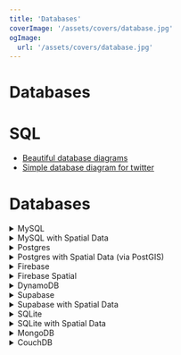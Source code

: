 ```yaml
---
title: 'Databases'
coverImage: '/assets/covers/database.jpg'
ogImage:
  url: '/assets/covers/database.jpg'
---
```



# Databases 

# SQL

- [Beautiful database diagrams](https://drawsql.app/)
- [Simple database diagram for twitter](https://drawsql.app/templates/twitter)


# Databases
<details>
<summary>MySQL</summary>

# Basic Docker stuff
  ```shell
  # show all running containers
  $ docker ps

  # Show all stoped containers
  $ docker ps -a

  # Pull the latest image
  $ docker pull mysql/mysql-server:latest

  # Create & run a container
  $ docker run --name some-mysql -p 3306:3306  -e MYSQL_ROOT_PASSWORD=123456789 -d mysql

  # stop/start
  $ docker stop some-mysql
  $ docker start some-mysql


  # Docker cleanups
  $ docker system prune
  $ docker image prune

  # Create a database dump
  $ docker exec some-mysql sh -c 'exec mysqldump --all-databases -uroot -p"$MYSQL_ROOT_PASSWORD"' > /some/path/on/your/host/all-databases.sql

  # Restoring data from a dump file
  $ docker exec -i some-mysql sh -c 'exec mysql -uroot -p"$MYSQL_ROOT_PASSWORD"' < /some/path/on/your/host/all-databases.sql
  ```

## Connecting to your Database (MySQL v8)
- First spin up a docker container
  ```shell
  # Pull the latest image
  $ docker pull mysql/mysql-server:latest

  # Create & run a container
  $ docker run --name some-mysql -p 3306:3306 -p 33060:33060  -e MYSQL_ROOT_PASSWORD=123456789 -d mysql
  $ docker exec -it some-mysql mysql -uroot -p
  mysql> CREATE DATABASE letsgetspatial;
  ```

- Connecting to the `MySQL v8` Database with [`SQLTools` extension](https://marketplace.visualstudio.com/items?itemName=mtxr.sqltools). You will also have to download the Extensions drivers: MySQL
  - *NOTE* we had to make a database `letsgetspatial` manually above
  - Add the connection config to your `./.vscode/settings.json` file
    ```json
    {
      "sqltools.connections": [
        {
          "mysqlOptions": {
            "authProtocol": "xprotocol"
          },
          "previewLimit": 50,
          "server": "localhost",
          "port": 33060,
          "driver": "MySQL",
          "name": "MySQL_v8",
          "database": "letsgetspatial",
          "username": "root",
          "password": "123456789",
          "connectionTimeout": 15
        }
      ],
    }
    ```
    - ![vscode-sqltools](/assets/blog/database/vscode-sqltools.jpg)
  - Click the `Test Connection` (it kinda appears like a white rectanglar button)
  - Under the `Connection` section in the side panel click this `some-mysql` connection and it will open up a sql window where you can write queries
  - Use `--` to write comments & `-- @block` to write blocks that you can execute only the block
- Backing up data
  ```shell
  # Create a database dump
  $ docker exec some-mysql sh -c 'exec mysqldump --all-databases -uroot -p"$MYSQL_ROOT_PASSWORD"' > /some/path/on/your/host/all-databases.sql

  # Restoring data from a dump file
  $ docker exec -i some-mysql sh -c 'exec mysql -uroot -p"$MYSQL_ROOT_PASSWORD"' < /some/path/on/your/host/all-databases.sql
  ```


## Docker Compose way
- Where gonna use `docker-compose` to make our lives easier
  - Create a `docker-compose.yml` files with:
    ```yml
    version: '3.3'
    services:
      db:
        image: mysql:latest
        restart: always
        environment:
          MYSQL_DATABASE: 'letsgetspatial'
          # So you don't have to use root, but you can if you like
          MYSQL_USER: 'user'
          # You can use whatever password you like
          MYSQL_PASSWORD: 'password'
          # Password for root access
          MYSQL_ROOT_PASSWORD: 'password'
        ports:
          # <Port exposed> : < MySQL Port running inside container>
          - '3306:3306'
          - '33060:33060'
        expose:
          # Opens port 3306 on the container
          - '3306'
          - '33060'
          # Where our data will be persisted
        volumes:
          - my-db:/var/lib/mysql
          
      # http://localhost:8080/ to log into your DB
      adminer:
        image: adminer
        restart: always
        ports:
          - 8080:8080
          
    # Names our volume
    volumes:
      my-db:
    ```
  
  - Now we can run one command to get it all running:
    ```shell
    # build/run contains
    $ docker-compose up
    
    # stop all containers (for ctl+c twice)
    $ docker-compose down

    # Clean up everything
    $ docker-compose down -v --rmi all --remove-orphans
    ```
  - You can connect to the container directly or connect with the mysql client or use the http://localhost:8080 to get a GUI for full access

  - ![mysql-gui](/assets/blog/database/mysql-gui.jpg)



## MySQL SQL Statements
```sql
CREATE TABLE Users(
  id INT PRIMARY KEY AUTO_INCREMENT,
  email  VARCHAR(255) NOT NULL UNIQUE,
  bio TEXT,
  country VARCHAR(2)
);

INSERT INTO Users(
  email,
  bio,
  country
) 
VALUES (
  'hello@world.com',
  'I love strangers',
  'US'
);

SELECT * FROM Users;

CREATE TABLE Bookings(
  id INT PRIMARY KEY AUTO_INCREMENT,
  guest_id INT,
  room_id INT,
  start_date datetime,
  end_date datetime,
  price int,
  total int,
  created_at datetime
);

CREATE TABLE Rooms(
  owner_id INT,
  price INT,
  hot_tub boolean,
  home_type VARCHAR(255) ,
  room_type VARCHAR(255) ,
  total_occupancy INT,
  total_bedrooms INT,
  total_bathrooms INT,
  summary VARCHAR(255),
  created_at datetime,
  updated_at datetime,
  latitude FLOAT,
  longitude FLOAT
);
```
</details>























<details>
<summary>MySQL with Spatial Data</summary>

## MySQL with Spatial Data
- **MySQL `POINT(lng,lat)`, just like PostGIS maintains (lng,lat), however... the `ST_GeomFromText` like `ST_GeomFromText('POINT(45.5051 -122.6750)', 4326)` DOES `LAT/LNG`??**
- There is HUGE difference from MySQL v5.7 to v8.0
- Prior to v8 spatial data there wasn't multiple spatial reference systems and geographic computations all computations were Catesian
- So what is the least you need to know about??
  - GIS libraries use [EPSG](https://epsg.io/) (EPSG actually stands for `European Petroleum Survey Group`) codes as Spatial Reference System Identifiers (SRIDs) 
  - All you need to know when working with spatial data on the web is most maps use the Spatial Reference System of `4326` which is `WGS 84 (Google Earth is in a Geographic coordinate system)`
  - Geospatial data is should be stored in internal geometry format either `Well-Known Text (WKT)` or `Well-Known Binary (WKB)` format. 
- `Point(X,Y)` is a constructor for numbers with precision and does not require converting first to text making it faster.
  ```sql
  -- Slower
  INSERT INTO SOME_DB (name, coordinates) VALUES ("Portland", ST_GeomFromText('POINT(45.5051 -122.6750)', 4326));
  -- Faster
  INSERT INTO SOME_DB (name, coordinates) VALUES ("Portland", ST_SRID(POINT(-122.6750, 45.5051),4326));
  ```

- Let's define some points instead of 2 columns lat/long
  ```sql
  CREATE TABLE `places` (
    `id` int(11) unsigned NOT NULL AUTO_INCREMENT,
    `name` varchar(256) DEFAULT NULL,
    `coordinates` POINT SRID 4326 NOT NULL,
    PRIMARY KEY (`id`)
  );
  ```

- Let's create an idex
  ```sql
  CREATE INDEX pt_idx ON places(coordinates);
  ```

- Now let's add some points
  - **NOTE** the `POINT(LNG, LAT)` format
  ```sql
  INSERT INTO `places` ( `name`, `coordinates`)
  VALUES ("Portland", ST_SRID(POINT(-122.6795, 45.52054),4326));

  INSERT INTO `places` ( `name`, `coordinates`)
  VALUES ("Vancouver", ST_SRID(POINT(-123.1207, 49.2827),4326));

  INSERT INTO `places` ( `name`, `coordinates`)
  VALUES ("Seattle", ST_SRID(POINT(-122.33551, 47.604311),4326));

  INSERT INTO `places` ( `name`, `coordinates`)
  VALUES ("San Francisco", ST_SRID(POINT(-122.416534, 37.771800273),4326));

  INSERT INTO `places` ( `name`, `coordinates`)
  VALUES ("Ottawa", ST_SRID(POINT(-75.697174, 45.42062),4326));
  ```

- Select Data
  ```sql  
  SELECT  id, name, ST_AsText(coordinates) FROM places;
  SELECT  id, name, ST_AsGeoJSON(coordinates) FROM places;
  ``` 

- Calculate distances
  ```sql
  -- Distance from the montreal
  SELECT name,
  ST_Distance_Sphere(coordinates, ST_SRID(POINT(-73.6049652, 45.503459),4326))
  FROM places;

  -- Distance less that 500Km (500000m) from the montreal 
  SELECT name FROM places
  WHERE ST_Distance_Sphere(coordinates, ST_SRID(POINT(-73.6049652, 45.503459),4326)) < 500000;
  ```

- Selects all points in a polygon
- If you look closer, you’ll notice that the last point is the same as the first one and we have 5 points. This is because we need to “close” the polygon.
  ```sql
  SET @polygon = ST_SRID(
    ST_GeomFromText('POLYGON(( -125.903320 44.668, -119.22 44.668, -119.22 50.2612, -125.903320 50.2612, -125.903320 44.668))'),
    4326
  );
  SELECT  *, ST_AsText(coordinates)  FROM places WHERE ST_CONTAINS(@polygon, coordinates);
  ```

- Get the result as GeoJson
  ```sql
  SET @polygon = ST_SRID(
    ST_GeomFromText('POLYGON(( 
      -129.24316 43.16512263,
      -116.455078125 43.16512263,
      -116.455078125 52.24125614,
      -129.24316 52.24125614,
      -129.24316 43.165
    ))'),
    4326
  );
  SELECT json_merge(
    json_object( "type", "FeatureCollection"),
    json_object( "features", 
      json_arrayagg(
        json_merge(
          json_object( "type", "Feature"),
          json_object( "properties",  
            json_merge(
              json_object('id', id),
              json_object('name', name)
            )
          ),
          json_object('geometry', ST_AsGeoJSON(coordinates))
        )
      ) 
    )
  )
  FROM places WHERE ST_CONTAINS(@polygon, coordinates);
  ```
</details>


































<details>
<summary>Postgres</summary>

## Docker stuff
- Create a `docker-compose.yml` file
  ```yml
  version: "3.4"
  services:
    pgAdmin:
      restart: always
      image: dpage/pgadmin4
      ports:
        - "8000:80"
      environment:
        PGADMIN_DEFAULT_EMAIL: 1234@admin.com
        PGADMIN_DEFAULT_PASSWORD: 1234
      volumes:
        - pgadmin:/var/lib/pgadmin
    postgis:
      restart: always
      image: postgis/postgis
      container_name: "postgis_container"
      ports:
        - "5432:5432"
      environment:
        POSTGRES_USER: me
        POSTGRES_PASSWORD: 1234
        POSTGRES_DB: letsgetspatial
      volumes:
        - pgvol:/var/lib/postgresql/data
  volumes:
    pgvol:
    pgadmin: 
  ```
- `docker-compose` commands:
  ```shell
  # Stop these services
  $ docker-compose stop

  # Start these services
  $ docker-compose start

  # Delete these services
  $ docker-compose down

  # Delete all docker volumes
  $ docker volume prune
  ```

## There are 2 ways to connect to the postgresdatabase server
1. PSQL
  - The above `docker-compose` command spins up a container that has postgres/postgis/psql installed in the container
    ```shell
    # Connect into the container
    $ docker exec -it postgis_container bash

    # Connect into postgres inside your container
    $ psql -d letsgetspatial -U me
    ```
2. PG Admin4
  - The `docker-compose` command also spins up a container for `pgadmin4`
  - To go to `pgadmin4` go to `http://localhost:8000/`
  - User name that has been defined in the `docker-compose` is: `1234@admin.com`, and the password is `1234`
  - Here you want to `Add new server` Take the below JSON data to fill in the GUI
    ```json
    {
      generalTab:{
        "name": "letsgetspatial-server"
      },
      connectionTab:{
        "host": "postgis",
        "port": "5432",
        "user": "me",
        "password": "1234",
        "maintenaceDatabase": "letsgetspatial",
      }
    }
    ```
  - You talbles will live in `letsgetspatial-server` > `Databases` > `letsgetspatial` > `Schemas` > `public` > `Tables`

## Postgres commands
```shell
# List databases
postgres=\#  \l

# Use or switch Databases
postgres=\# \c sales

# List tables
postgres=\# \dt
```

</details>







<details>
<summary>Postgres with Spatial Data (via PostGIS)</summary>

# Postgres & PostGIS
- The `postgis/postgis` image will have the following extensions installed:
  - postgis
  - postgis_topology
  - fuzzystrmatch
  - postgis_tiger_geocoder

## Postgres/PostGIS Spatial Table

```sql
CREATE EXTENSION postgis;
SELECT PostGIS_version();

-- Create a table then add the spatial column
CREATE TABLE places (
  id int GENERATED BY DEFAULT AS IDENTITY PRIMARY KEY,
  name text NOT NULL
);
SELECT AddGeometryColumn('places','geom','4326','POINT',2);

-- Add a spatial index (to drop the index ...`DROP INDEX places_geom_idx;`)
CREATE INDEX places_geom_idx ON places USING GIST (geom);


-- Insert some data
INSERT INTO places(name, geom)
VALUES('Portland',  ST_GeomFromText('POINT(-122.6795 45.52054)', 4326) );

INSERT INTO places(name, geom)
VALUES('Vancouver', ST_SetSRID(ST_MakePoint(-123.1207, 49.2827), 4326) );

INSERT INTO places(name, geom)
VALUES ('Seattle', ST_SetSRID(ST_MakePoint(-122.33551, 47.604311),4326));

INSERT INTO places(name, geom)
VALUES ('San Francisco', ST_SetSRID(ST_MakePoint(-122.416534, 37.771800273),4326));

INSERT INTO places(name, geom)
VALUES ('Ottawa', ST_SetSRID(ST_MakePoint(-75.697174, 45.42062),4326));


-- Get data 
SELECT  id, name, ST_AsText(geom) FROM places;
SELECT  id, name, ST_AsGeoJSON(geom) FROM places;


-- Distances
SELECT name,
ST_DistanceSpheroid(
  geom, 
  ST_SetSRID(ST_MakePoint(-73.6049652, 45.503459),4326),
  'SPHEROID["WGS84",6378137,298.257223563]'
) FROM places;   

SELECT name FROM places
WHERE ST_DistanceSpheroid(
  geom, 
  ST_SetSRID(ST_MakePoint(-73.6049652, 45.503459),4326), -- montreal
  'SPHEROID["WGS84",6378137,298.257223563]'
) < 500000;   


-- Tansform projections
ST_Transform(ST_GeomFromText('POINT(120.08 30.96)', 4326), 2163 );


-- Points in polygon
SELECT  *, ST_AsText(geom)  FROM places WHERE ST_CONTAINS(
  ST_SetSRID(
    ST_GeomFromText('POLYGON(( -125.903320 44.668, -119.22 44.668, -119.22 50.2612, -125.903320 50.2612, -125.903320 44.668))'),
    4326
  ),
  geom
);
```
</details>























<details>
<summary>Firebase</summary>

# Firebase's Firestore
- Firebase has 2 flavor of NoSQL Database `Realtime Database` & `Firestore Database`
- The `Realtime Database` as the original database before Google aquired Firebase and the `Firestore Database` is if the Realtime database & Google had a baby.
- In most cases it's probably best to user `Firestore`, plus `Firestore` allow geo points
- A great feature of Firebase is that you can use the `Emulator` to test out all the Firebase services locally
- Resources
  - [Firebase Emulator](https://firebase.google.com/docs/emulator-suite)
  - [Add/Get data from a DB](https://firebase.google.com/docs/firestore/query-data/get-data)
  - [Firebase Reference Docs](https://firebase.google.com/docs/reference/js/v8)


- Initialize the Firebase application
  1. Go to the [Firebase Console](https://console.firebase.google.com/) 
    - Create or select a project
    - Go to the `Firestore` tab in the sidebase and click `Create Database`
  2. Initialize your application in your terminal
    ```shell
    # just need to install the `firebase-tools` globally once
    $ npm i -g firebase-tools

    $ firebase init
    # Select firestore & the emulator (you can alway add/remove later)
    # You should have a `firebase.json` & `.firebaserc` file
  ```
  3. Install some stuff
    ```shell
    $ npm init -y
    $ npm i firebase-admin
    $ npm i nodemon -D
    ```
  4. Update your `package.json`
    ```json
    {
      "scripts": {
        "start": "nodemon src",
        "local:firebase": "firebase emulators:start --import=firebase/backup --export-on-exit=firebase/backup"
      }
    }
    ```
- So Firebase uses configs and a `firebase.json` & `.firebaserc` file to connect your code to the project. The `firebase.json` file is absolutly fine to add you your source control because all the controls are done in the `firestore.rules` file
- Example of a `firebase.json`:
  ```json
  {
    "firestore": {
      "rules": "firebase/firestore.rules",
      "indexes": "firebase/firestore.indexes.json"
    },
    "emulators": {
      "auth": {
        "port": 9099
      },
      "firestore": {
        "port": 8088
      },
      "ui": {
        "enabled": true
      }
    }
  }
  ```
- Example of a `.firebaserc`:
  ```json
  {
    "projects": {
      "default": "<YOUR_PROJECT_NAME>"
    }
  }
  ```
- When you use the `firebase emulators:start` when you close the process the data do not persist in order to persist the data you have to tell it to import/export the data add `--import=firebase/backup --export-on-exit=firebase/backup`
- Make sure you have a `firebase/firestore.rules`, these current rules anyone to read/write to the database to don't publish this
  ```html
  rules_version = '2';
  service cloud.firestore {
    match /databases/{database}/documents {
      match /{document=**} {
        allow read, write;
      }
    }
  }
  ```
- Almost time to add data... Go to your Firebase project in the Console and click the gear icon in the navbar, `Project settings` > `Service account` > `Generate new private key` copy this key to your source code **MAKE SURE YOU GITIGNORE THIS FILE**, this file provides admin access to your application

## Admin verses Firestore/app
- If you are using firebase on the client use the `firebase/app` package, if you are using Fiebase on the server where you can control your Firebase credentials use `firebase-admin`
- Exmaple of initializing a Firebase connection on the client:
  ```js
  import firebase from 'firebase/app'
  import 'firebase/firestore'
  import config from '../config'

  // Only initialize the firebase app once
  if (!firebase?.apps.length) firebase.initializeApp(config.firebase)

  const db = firebase.firestore()
  ```
- Exmaple of initializing a Firebase connection on the server:
  ```js
  const admin = require("firebase-admin");

  const serviceAccount = require("./serviceAccountKey.json");

  admin.initializeApp({
    credential: admin.credential.cert(serviceAccount),
  });

  const db = admin.firestore();
  ```

## CRUD the Firestore Database
- [Docs](https://firebase.google.com/docs/firestore/query-data/get-data)
### Add
- When adding a document to a collection you can provide the id or you can let firebase create it for you
- Here's an example of you create the document id:
  ```js
  // Defining the document id explicityly
  const youRef = db.collection("you-define-ids");
  youRef.doc("some-document-id-001").set({ message: "" });
  youRef.doc("some-document-id-002").set({ message: "" });

  // Let firebase define the document id
  const fbRed = db.collection("firebase-define-ids");
  fbRed.add({ capital: true });
  fbRed.add({ capital: false});
  fbRed.add({ capital: true });
  fbRed.add({ capital: false});
  fbRed.add({ capital: false });
  fbRed.add({ capital: false});
  ```

### Read
- Get a specific document base of the document ID
  ```js
  const docRef = db.collection("you-define-ids").doc("some-document-id-001");
  docRef
    .get()
    .then((doc) => {
      doc.exists ? console.log("Document data:", doc.data()) : console.log("No such document!");
    })
    .catch((error) => {
      console.log("Error getting document:", error);
    });
  ```
- Query where a value equals something
  ```js
  db.collection("firebase-define-ids")
    .where("capital", "==", true)
    .get()
    .then((querySnapshot) => {
      querySnapshot.forEach((doc) => {
        // doc.data() is never undefined for query doc snapshots
        console.log(doc.id, " => ", doc.data());
      });
    })
    .catch((error) => console.log("Error getting documents: ", error));
  ``
- Other queries like `orderBy()`, `.orderBy(<key>, "desc")`, `limit()`
- If you want to query all the times a user is tagged you an array value in the document
  ```json
  {
    "users":["user1", "user2"]
  }
  ```
- Query the following users
  ```js
  const usersRef = db.collection("users");
  usersRef.add({ following: ["user1", "user2"] });
  usersRef.add({ following: ["user1"] });
  usersRef.add({ following: ["user1", "user2"] });
  usersRef.add({ following: ["user1"] });
  usersRef.add({ following: [] });
  usersRef.add({ following: ["user3"] });

  usersRef
    .where("following", "array-contains-any", ["user3"])
    .get()
    .then((querySnapshot) => {
      querySnapshot.forEach((doc) => console.log(doc.id, " => ", doc.data()));
    })
    .catch((error) => console.log("Error getting documents: ", error));
  ```
</details>













<details>
<summary>Firebase Spatial</summary>

## Let's make it spatial!
- You can do geospatial stuff with `firestore` because of geohashing
- A geohash is a convenient way of expressing a location (anywhere in the world) using a short alphanumeric string, with greater precision obtained with longer strings.
- A geohash actually identifies a rectangular cell: at each level, each extra character identifies one of 32 sub-cells.
- ![geohash](/assets/blog/geo/geohash.jpg)
- [Read more on geohashes](https://www.movable-type.co.uk/scripts/geohash.html)
- Vancouver, BC has coordinates of 49.2827° N, 123.1207° W and the geohash would be [`c2b2q7dhx`](http://geohash.org/c2b2q7dhx)

### Using `geofirestore`
- [geofirestore docs](https://geofirestore.com/)
- As of 09-2021 `geofirestore` only supports up to `firebase` v8
- When using `geofirestore` all you need to provide in the document is a `coordinates: new firebase.firestore.GeoPoint(<lat>, <lng>)` property. Geofirestore will take this GeoPoint and create a geohash from it
- **NOTE** you can still query your collection with the regular Friebase querys however you now have the option to do some limited spatial queries

- Setup
  ```js
  // Firebase v8
  /*
  import firebase from 'firebase/app';
  import 'firebase/firestore';
  import * as geofirestore from 'geofirestore';
  */

  // *NOTE: Firebase v9 ( Currently geofirebase library only works with the Firebase Compat library. Support for the Firebase Modular library is coming down the road.)
  import firebase from 'firebase/compat/app'
  import 'firebase/compat/firestore'
  import * as geofirestore from 'geofirestore'

  // Initialize the Firebase SDK
  firebase.initializeApp({
    // ...
  });

  // Create a Firestore reference
  const firestore = firebase.firestore();

  // Create a GeoFirestore reference
  const GeoFirestore = geofirestore.initializeApp(firestore);

  // Create a GeoCollection reference
  const geocollection = GeoFirestore.collection('restaurants');
  ```
- Add a point to the collection
  ```js
  // Add a document to the collection containing `coordinates` key
  const uuid = uuidv4();
  geocollection.doc(uuid).set({
    coordinates: new firestore.firestore.GeoPoint(42.3547255, -71.0549425), // YOU NEED THIS LINE
    geojson: {
      type: "Feature",
      geometry: { type: "Point", coordinates: [-71.0549425, 42.3547255] },
      properties: {
        uuid,
        uid: ["user1_000"], // This allows you to filter by multiple users
        name: "Starbucks",
        address: "211 Congress St,Boston, MA 02210",
        rating: 3.5,
        image: "https://s3-media4.fl.yelpcdn.com/bphoto/AVDfFF1OaqiNDqeg-Z2xEQ/o.jpg",
      },
    },
  });
  ```

- Query the collection
  ```js
  async function findNearest(point, radiusInKm, users = [], limit = 100) {
    // Create a GeoQuery based on a location
    const center = new firestore.firestore.GeoPoint(point.lat, point.lng);

    // perform the query
    const query = geocollection
      .near({ center, radius: radiusInKm }) //
      .where("geojson.properties.uid", "array-contains-any", users)
      .limit(limit);
    const value = await query.get();

    // Cleanup the data
    const results = value.docs.map(({ data }) => {
      const { geojson, g } = data();
      return { ...geojson, properties: { ...geojson.properties, geohash: g.geohash } };
    });
    console.log("[length]", results.length);
    return results;
  }

  findNearest({ lat: 42.3461, lng: -71.0974 }, 10, ["user3_000", "user1_000"]);
  ```


- Query nearest & property value

```ts
const geocollection: GeoCollectionReference = geofirestore.collection('Users');
const centerCoords = { lat: 42.3461, lng: -71.0974 }
const geoQuery = geocollection.near({
    center: new firebase.firestore.GeoPoint(centerCoords.lat,centerCoords.lng),
    radius: 10.5
    }).where('type', '==', 'coffee');
```
</details>

























<details>
<summary>DynamoDB</summary>

# DynamoDB
- [DynamoDB API Reference](https://docs.aws.amazon.com/amazondynamodb/latest/APIReference/API_Operations_Amazon_DynamoDB.html)
- [DynamoDB Class list](https://docs.aws.amazon.com/AWSJavaScriptSDK/latest/AWS/DynamoDB.html)
- DynamoDB is a hosted NoSQL database offered by Amazon Web Services (AWS). It offers:
  - Reliable performance even as it scales;
  - Managed experience, so you won't be SSH-ing into servers to upgrade the crypto libraries;
  - Small, simple API allowing for simple key-value access as well as more advanced query patterns.
- It works extremely well with Serverless applications (API Gateway & Lambda functions)
- Dynamodb you work with `tables`, `attributes`, & `items`. Each table needs to have a `Primary Key` which is a special attribute that is unique or a `Primary Key + Sort Key` aka `Composite Primary Key`.
- `Primary Key` or `Partition Key`is just that, a unique attribute to which you can query on it also allows 
- The  `Primary Key + Sort Key` is a combination of 2 attributes when used together makes a unique identificator. It allows for id flexibility
- In addition to `primary key` there's also `Secondary Indexes` where that allows you to query the table data with an alternate key. There are 2 kinds of secondary indexes:
  - Global Secondary Index: another index partion & sort keys that differ from the primary & sort key
  - Local Secondary Index: similar partition key but different sort key
- The basic Dynamodb API consist of:
  - PutItem (Create)
  - BatchWriteItem (Create)
  - GetItem (Read)
  - BatchGetItem (Read)
  - Query (Read)
  - Scan (Read)
  - UpdateItem (Update)
  - DeleteItem (Delete)
  - BatchWriteItem (Delete)
- `Global tables` provide a solution for deploying a multi-region, multi-master database, without having to build and maintain your own replication solution.
- `Time To Live (TTL)`, allows you to define when items in a table expire so that they can be automatically deleted from the database.
- When you create a table in DynamoDB you need to specify the throughput capacity for read/write capacity unit
  - One read capacity unit represents one strongly consistent read per second, for an item up to 4 KB in size. 
- When reading the data in the database you can do `scan` or `queries`. A Scan operation reads every item in a table or a secondary index. By default, a Scan operation returns all of the data attributes for every item in the table or index.
- You can also encrypt the data in the database
- You can also add automated tools for monitoring with CloudWatch Alarms, Logs, Events


## Anatomy of an Item
- When setting an attribute for a DynamoDB item, you must specify the Data Type (Scalar, Documents, & Sets) of the attribute.
- [AWS Dynamodb API Attribute Values](https://docs.aws.amazon.com/amazondynamodb/latest/APIReference/API_AttributeValue.html)
- Data Types:
  - **Scalar** Data Types:
    - `Numbers` (N) − They are limited to 38 digits, and are either positive, negative, or zero.
    - `String` (S) − They are Unicode using UTF-8, with a minimum length of >0 and maximum of 400KB.
    - `Binary` (B) − They store any binary data, e.g., encrypted data, images, and compressed text. DynamoDB views its bytes as unsigned.
    - `Boolean` (BOOL) − They store true or false.
    - `Null` (NULL) − They represent an unknown or undefined state.
  - **Document** Data Types:
    - `List` (L) − It stores ordered value collections, and uses square ([...]) brackets.
    - `Map` (M) − It stores unordered name-value pair collections, and uses curly ({...}) braces.
  - **Set** Data Type:
    - Available Attribute values: B(S|NS|SS)
    - Must contain elements of the same type whether number, string, or binary. The only limits placed on sets consist of the 400KB item size limit, and each element being unique.
- Here's an example of the Data Types:
  ```html
  {
      "Name": { "S": "Alex DeBrie" },
      "Age": { "N": "29" },
      "Roles": { "L": [{ "S": "Admin" }, { "S": "User" }] }
  }
  ```
- When creating a new table you need: [`AttributeDefinitions`, `KeySchema`, `ProvisionedThroughput`, `TableName`, & `StreamSpecification`]


## Defining a table's 
- [AWS Docs example on how to CRUD a table](https://docs.aws.amazon.com/amazondynamodb/latest/developerguide/GettingStarted.CreateTable.html)
- [Node.js `@aws-sdk/client-dynamodb` reference](https://docs.aws.amazon.com/AWSJavaScriptSDK/v3/latest/clients/client-dynamodb/index.html)
- When creating a new table you need to define the primary key (partion and/or sort key)
- Every item in a table is uniquely identified by its primary key.
- Key schema: (HASH|RANGE) (Partition|Sort key)
  ![](/assets/blog/database/aws-table-hash-range.png)
- `HASH` is for you primary key and `RANGE` is for when you use a composity key
- You can create a data and it's configuration via the AWS Console, aws-cli, or with code


## Local development
- You can run DynamoDB locally with [AWS official docker container](https://hub.docker.com/r/amazon/dynamodb-local/)
- You will also need the [AWS CLI](https://docs.aws.amazon.com/cli/latest/userguide/getting-started-install.html) installed on your computer
  - Setup your aws config add this to your `~/.aws/credentials` file:
    ```shell
    [local-dev]
    aws_access_key_id = fakeMyKeyId
    aws_secret_access_key = fakeSecretAccessKey
    region = ap-southeast-2
    ```
  - This will allows us to pick the profile we want for local development
- [DynamoDB AWS CLI commands here](https://docs.aws.amazon.com/cli/latest/reference/dynamodb/index.html)
- [NoSQL Workbench](https://docs.aws.amazon.com/amazondynamodb/latest/developerguide/workbench.html) for Amazon DynamoDB


- Create a `docker-compose.yml` file (In order to make this local-dynamodb work with NoSQL Workbench you have to provide the `-sharedDb` flag). [More on the shared flag here](https://docs.aws.amazon.com/amazondynamodb/latest/developerguide/DynamoDBLocal.UsageNotes.html) or [stackoverflow](https://stackoverflow.com/questions/63835658/can-not-find-table-using-nosql-workbench-for-dynamodb-when-connecting-to-dynamod)
  ```yml
  version: '3'
  services:
    local-dynamo:
      image: amazon/dynamodb-local
      command: -jar DynamoDBLocal.jar -sharedDb -dbPath .
      container_name: dynamodb-local
      ports:
        - "8000:8000"
  ```
- Run the local database!
  ```shell
  $ docker-compose up
  ```
- Create a table with the Terminal
  ```shell
  # Create the DynamoDB table. (make sure to pass in the `--profile`)
  $ aws dynamodb create-table \
      --profile local-dev \
      --table-name WeatherForecast \
      --attribute-definitions \
          AttributeName=City,AttributeType=S \
          AttributeName=Date,AttributeType=S \
      --key-schema AttributeName=City,KeyType=HASH AttributeName=Date,KeyType=RANGE \
      --provisioned-throughput ReadCapacityUnits=1,WriteCapacityUnits=1 \
      --endpoint-url http://localhost:8000

  # list all the tables 
  $ aws dynamodb list-tables --profile local-dev --endpoint-url http://localhost:8000
  ```

- NoSQL Workbench Steps:
  - Create a DB connection
  -  `Operation builder` > `+ Add connection` > `DynamoDB local` > provide connection name & port
    ![aws-workbench-db-connection](/assets/blog/database/aws-workbench-db-connection.jpg)

    ![aws-workbench-local-dynamodb-setup-active-connection](/assets/blog/database/aws-workbench-local-dynamodb-setup-active-connection.jpg)
    ![aws-workbench-local-dynamodb-active-connection](/assets/blog/database/aws-workbench-local-dynamodb-active-connection.jpg)

  - Now you can use the "Data Modeler" to create a model the 
    ![aws-workbench-create-table](/assets/blog/database/aws-workbench-create-table.jpg)




## Different ways to create a Dynamodb Table
### Create a Dynamodb table using `aws-cli`
  ![aws-console-dynamo](/assets/blog/database/aws-console-dynamo.jpg)

### Create a Dynamodb table using `aws-cli`
  - Here's an exmaple using the `aws-cli`
    ```shell
    $ DYNAMODB_TABLE_NAME="TableWithPartionAndSortKey"
    $ AWS_PROFILE="local-dev"

    # Just a partion-key
    $ aws dynamodb create-table \
          --profile $AWS_PROFILE \
          --table-name $DYNAMODB_TABLE_NAME \
          --attribute-definitions \
              AttributeName=title,AttributeType=S \
          --key-schema \
            AttributeName=title,KeyType=HASH \
          --provisioned-throughput ReadCapacityUnits=1,WriteCapacityUnits=1 \
          --endpoint-url http://localhost:8000
    
    # If you want to use partition & sort key
    $ aws dynamodb create-table \
          --profile $AWS_PROFILE \
          --table-name $DYNAMODB_TABLE_NAME \
          --attribute-definitions \
              AttributeName=title,AttributeType=S \
              AttributeName=date,AttributeType=S \
          --key-schema \
            AttributeName=title,KeyType=HASH \
            AttributeName=date,KeyType=RANGE \
          --provisioned-throughput ReadCapacityUnits=1,WriteCapacityUnits=1 \
          --endpoint-url http://localhost:8000
    $ aws dynamodb list-tables --profile local-dev --endpoint-url http://localhost:8000
    ```

### Create a Dynamodb with NoSQL Workbench
- You can connect and use the stand-alone [NoSQL Workbench](https://www.amazonaws.cn/en/dynamodb/nosql-workbench/) application to add/edit/delete tables in multiple accounts
![aws-nosql-workbench](/assets/blog/database/aws-nosql-workbench.jpg)

### Create a Dynamodb table using javascript
- *NOTE:* `aws-sdk` is the v2 (~62 MB) (2022-09-11 ~9,816,781 weekly downloads) is was most people current used. v3 `@aws-sdk/client-dynamodb` (~4.5 MB)(2022-09-11 ~471,785 weekly downloads, not really a fair comparison but just wanted to give you a scale) which is more modular which will decrease package size and increase performance. Along with the client package you will want to use `@aws-sdk/lib-dynamodb` to do all the CRUD opperations on your table.

- Let's CRUD a Dynamodb table with the `v2` version `aws-sdk`. *Note:* `aws-sdk` also works with ESM modules.
  1. Init a project
    ```shell
    $ yarn init
    $ yarn add aws-sdk dotenv
    $ mkdir src
    $ touch src/index.js src/db.js src/config.js .env
    ```
  2. `.env`
    ```shell
    AWS_ACCESS_KEY = "fakeMyKeyId"
    AWS_SECRET_KEY = "fakeSecretAccessKey"
    AWS_REGION = "local"
    ```

  3. `./src/config.js`
    ```js
    require("dotenv").config();

    const config = {
      aws: {
        config: {
          region: process.env.AWS_REGION,
          credentials: {
            accessKeyId: process.env.AWS_ACCESS_KEY,
            secretAccessKey: process.env.AWS_SECRET_KEY,
          },
          endpoint: "http://localhost:8000",
        },
      },
    };
    module.exports = config;
    ```

  4. `./src/db.js`
    ```js
    const AWS = require("aws-sdk");
    const config = require("./config.js");

    AWS.config.update(config.aws.config);
    const DynamoDB = new AWS.DynamoDB();
    const TABLE_NAME = "Movies";

    function createTable() {
      const params = {
        TableName: TABLE_NAME,
        KeySchema: [{ AttributeName: "title", KeyType: "HASH" }], // Only using partition-key
        AttributeDefinitions: [{ AttributeName: "title", AttributeType: "S" }],
        ProvisionedThroughput: {
          ReadCapacityUnits: 5,
          WriteCapacityUnits: 5,
        },
      };
      DynamoDB.createTable(params, (err, data) => {
        if (err) {
          console.error("Unable to create table", err);
        } else {
          console.log("Created table", data);
        }
      });
    }

    async function addMovie(title, rtScore) {
      const params = {
        TableName: TABLE_NAME,
        Item: {
          title: { S: title },
          rtScore: { N: rtScore },
        },
      };
      try {
        await DynamoDB.putItem(params).promise();
        console.log(`Added "${title}" with a Rotten Tomatoes Score of ${rtScore}%`);
      } catch (error) {
        console.error("Unable to add movie", error);
        return error;
      }
    }

    async function getAllMovies() {
      const params = {
        TableName: TABLE_NAME,
      };
      try {
        const data = await DynamoDB.scan(params).promise();
        return data.Items.map((item) => AWS.DynamoDB.Converter.unmarshall(item));
      } catch (error) {
        return error;
      }
    }

    async function getMovie(title) {
      const params = {
        TableName: TABLE_NAME,
        Key: {
          title: { S: title },
        },
      };
      try {
        const data = await DynamoDB.getItem(params).promise();
        return AWS.DynamoDB.Converter.unmarshall(data.Item);
      } catch (error) {
        return error;
      }
    }

    async function updateMovieScore(title, newRtScore) {
      const params = {
        TableName: TABLE_NAME,
        Item: {
          title: { S: title },
          rtScore: { N: newRtScore.toString() },
        },
      };

      try {
        await DynamoDB.putItem(params).promise();
        console.log(`Updated "${title}" with a Rotten Tomatoes Score of ${newRtScore}%`);
      } catch (error) {
        console.error("Unable to update movie", error);
        return error;
      }
    }

    async function deleteMovie(title) {
      const params = {
        TableName: TABLE_NAME,
        Key: {
          title: { S: title },
        },
      };
      try {
        await DynamoDB.deleteItem(params).promise();
        console.log(`Deleted ${title}`);
      } catch (error) {
        console.error("Unable to find movie", err);
        return error;
      }
    }

    module.exports = {
      createTable,
      addMovie,
      getAllMovies,
      getMovie,
      updateMovieScore,
      deleteMovie,
    };
    ```
  5. Run some commands
  - Create a table
    ```shell
    $ node -e 'require("./src/db.js").createTable()'
    ```

  - CRUD the table
    ```shell
    $ node -e 'require("./src/db.js").addMovie("The Fast and the Furious", "100")'
    $ node -e 'require("./src/db.js").getAllMovies()'
    $ node -e 'require("./src/db.js").updateMovieScore("The Fast and the Furious", 53)'
    $ node -e 'require("./src/db.js").getMovie("The Fast and the Furious")'
    $ node -e 'require("./src/db.js").deleteMovie("The Fast and the Furious")'
    $ node -e 'require("./src/db.js").getAllMovies()'
    ```


- Let's create a table with v3[aws docs example](https://docs.aws.amazon.com/amazondynamodb/latest/developerguide/GettingStarted.CreateTable.html):
- *NOTE:* when working with the v3 version you don't have to use DynamoDB Object for the `Item` property for the params, just work with regular JSON
- *NOTE:* Below example uses aws `profile` instead of `credentials.accessKeyId` & `credentials.AWS_ACCESS_KEY` but profile will also work
        
- Let's CRUD a Dynamodb table with the `v3` version `@aws-sdk/lib-dynamodb`.
  1. Init a project
    ```shell
    $ yarn init
    $ yarn add @aws-sdk/client-dynamodb @aws-sdk/lib-dynamodb dotenv
    $ mkdir src
    $ touch src/index.js src/db.js src/config.js .env
    ```
  2. `.env`
    ```shell
    AWS_PROFILE= "local-dev"
    AWS_REGION = "local"
    ```

  3. `./src/config.js`
    ```js
    import * as dotenv from "dotenv";
    dotenv.config();

    const config = {
      aws: {
        config: {
          profile: process.env.AWS_PROFILE,
          region: process.env.AWS_REGION,
          endpoint: "http://localhost:8000",
        },
      },
    };
    export default config;
    ```
  3. `src/db.js`
    ```js
    import { DynamoDBClient, CreateTableCommand } from "@aws-sdk/client-dynamodb";
    import { PutCommand, GetCommand, ScanCommand, QueryCommand, DeleteCommand } from "@aws-sdk/lib-dynamodb";

    import config from "./config.js";
    const TABLE_NAME = "MoviesV3";

    export const DynamoDB = new DynamoDBClient(config.aws.config);

    export const createTable = async () => {
      const params = {
        TableName: TABLE_NAME,
        KeySchema: [{ AttributeName: "title", KeyType: "HASH" }], // Only using partition-key
        AttributeDefinitions: [{ AttributeName: "title", AttributeType: "S" }],
        ProvisionedThroughput: {
          ReadCapacityUnits: 1,
          WriteCapacityUnits: 1,
        },
        StreamSpecification: {
          StreamEnabled: false,
        },
      };
      try {
        const data = await DynamoDB.send(new CreateTableCommand(params));
        console.log("Table Created", data);
        return data;
      } catch (err) {
        console.log("Error", err);
      }
    };

    export async function addMovie(title, rtScore) {
      const params = {
        TableName: TABLE_NAME,
        // Don't pass in Dynamodb Object, pass in JSON
        Item: {
          title: title,
          rtScore: rtScore,
        },
      };
      try {
        const data = await DynamoDB.send(new PutCommand(params));
        console.log(`Added "${title}" with a Rotten Tomatoes Score of ${rtScore}%`);
        return data;
      } catch (error) {
        console.error("Unable to add movie", error);
      }
    }

    export async function getAllMovies() {
      const params = {
        TableName: TABLE_NAME,
      };
      try {
        const data = await DynamoDB.send(new ScanCommand(params));
        console.log("Success :", data.Items);
      } catch (err) {
        console.log("Error", err);
      }
    }

    export async function getMovie(title) {
      const params = {
        TableName: TABLE_NAME,
        Key: {
          title,
        },
      };
      try {
        const data = await DynamoDB.send(new GetCommand(params));
        console.log("Success :", data.Item);
      } catch (err) {
        console.log("Error", err);
      }
    }

    export async function updateMovieScore(title, rtScore) {
      const params = {
        TableName: TABLE_NAME,
        Item: {
          title: title,
          rtScore: rtScore,
        },
      };
      try {
        const data = await DynamoDB.send(new PutCommand(params));
        console.log(`Updated "${title}" with a Rotten Tomatoes Score of ${rtScore}%`);
        return data;
      } catch (error) {
        console.error("Unable to update movie", error);
      }
    }

    export async function deleteMovie(title) {
      const params = {
        TableName: TABLE_NAME,
        Key: {
          title,
        },
      };
      try {
        await DynamoDB.send(new DeleteCommand(params));
        console.log("Successfully deleted :", title);
      } catch (err) {
        console.log("Error", err);
      }
    }
    ``` 
  4. CRUD the DB
    ```shell
    $ node -e 'import("./src/db.js").then(db => db.createTable())'
    $ node -e 'import("./src/db.js").then(db => db.addMovie("The Fast and the Furious", 100));'
    $ node -e 'import("./src/db.js").then(db => db.getAllMovies())'
    $ node -e 'import("./src/db.js").then(db => db.getMovie("The Fast and the Furious"))'
    $ node -e 'import("./src/db.js").then(db => db.updateMovieScore("The Fast and the Furious", 53))'
    $ node -e 'import("./src/db.js").then(db => db.getMovie("The Fast and the Furious"))'
    $ node -e 'import("./src/db.js").then(db => db.deleteMovie("The Fast and the Furious"))'
    $ node -e 'import("./src/db.js").then(db => db.getAllMovies())'
    ```


## Query the database
- [Dynamodb Query Docs](https://docs.aws.amazon.com/amazondynamodb/latest/APIReference/API_Query.html)
- All the Dynamodb functions above have been done with the exact partition key, you can query the data in the database especially if you use the `Sort-key`. If you are using the sort-key you can preform stronger queries on that key like greater/less-than/between/begins-with

- Valid equality test for `partition-key` only:
  ```html
  partitionKeyName = :partitionkeyval
  ```
- Valid `Partition-key` & `Sort-key`
  ```html
  partitionKeyName = :partitionkeyval AND sortKeyName = :sortkeyval
  ```

- Valid comparisons for the sort key condition are as follows:
  ```html
  sortKeyName = :sortkeyva
  sortKeyName < :sortkeyva
  sortKeyName <= :sortkeyval 
  sortKeyName > :sortkeyva
  sortKeyName >= :sortkeyval
  sortKeyName BETWEEN :sortkeyval1 AND :sortkeyval2 
  begins_with ( sortKeyName, :sortkeyval )
  ```


## batch load a json file

```shell
$ aws dynamodb batch-write-item --request-items file://my-data-seed.json --profile local-dev
```




## Single table design
- You can create a single table design using a primary key with a specific pattern.

</details>

























<details>
<summary>Supabase</summary>

# Supabase
- Supabase is an open source Firebase alternative. Start your project with a Postgres database, Authentication, instant APIs, Edge Functions, Realtime subscriptions, and Storage.
- It uses Postgres as the database (and it's really easy to add the PostGIS extension!!)
- You can use the online offering, with a very generous free tier and $25 a month once you have a large user base. see [pricing](https://supabase.com/pricing)
- You can also `Self host` with [Docker](https://supabase.com/docs/guides/self-hosting/docker)
- What you might want to do is to user the Docker container for local development then use the online offering for production
- [Supabase docs](https://supabase.com/docs/reference/javascript/introduction)


# Local Development with the Supabase CLI
- [Local development docs](https://supabase.com/docs/guides/resources/supabase-cli/local-development)



# Self Hosted Development
- Checkout the docker directory in the Supabase repo:
  ```shell
  # Get the code
  git clone --depth 1 https://github.com/supabase/supabase

  # Go to the docker folder
  cd supabase/docker

  # Copy the fake env vars
  cp .env.example .env

  # Start
  docker compose up
  ```
- Now visit [http://localhost:3000](http://localhost:3000) to start using Supabase Studio.
- In your clientside app you want to connect to supabase with the `ANON_KEY` & `SERVICE_ROLE_KEY` values in your in the `docker/.env` file.

# The complete Supabase experience
- Create a project
- Connect your clientside app to supabase with the `ANON_KEY` & `SERVICE_ROLE_KEY` values 

## Role level security
- Normal 3 piece architecture app workflow with [client, server, database]. Where the client can only communicate with the server and ther server can communicate to the database

  ![normal-rest-flow.](/assets/blog/supabase/normal-rest-flow.jpg)

- Supabase is similar to Firebase where the client can communicate directly to the database. Supabase used Row Level Security (RLS) because it's SQL base as for Firebase/Firestore uses Security Rules

  ![rls](/assets/blog/supabase/rls.jpg)

- The access rules are written in the database
- **NOTE** when you turn on `RLS` to a table, by default the entire table is locked down, you have to add the rules via policies
1. Add Row Level Security go to `Supabase` -> `Authentication` -> `Policies` -> enable RLS on the table you want
2. Create a policy

- Anyone can READ
  ```sql
  CREATE POLICY "Enable read access for all users" ON "public"."places"
  AS PERMISSIVE FOR SELECT
  TO public
  USING (true)
  ```
- INSERT access for authenticated users only
  ```sql
  CREATE POLICY "policy_name"
  ON public.places
  FOR INSERT 
  TO authenticated 
  WITH CHECK (true);
  ```

- Update access for users based on their email. This policy assumes that your table has a column "email", and allows users to update rows which the "email" column matches their email.
  ```sql
  CREATE POLICY "policy_name"
  ON public.places
  FOR SELECT USING (
    auth.uid() = user_id
  );
  ```
- Designing tables



</details>






<details>
<summary>Supabase with Spatial Data</summary>

- Since Supabase uses Postgres as the database, it also provides a bunch of extentions you can toggle and PostGIS being one of them!
- Navigate to extension via `Database` -> `Extenstions` -> toggle the `POSTGIS` extension
- There are 2 ways you can add spatial data to you database
  1. via the SQL editor in Supabase
  2. via your clientside app (you'll have to create a Postgre function for the WKB location format)

# Via the SQL Editor
  ![sql-editor-postgis](/assets/blog/supabase/sql-editor-postgis.jpg)
- SQL statements like this
  ```sql
  DROP TABLE places;

  CREATE TABLE places (
    id uuid default uuid_generate_v4() PRIMARY KEY,
    name text NOT NULL,
    type varchar
  );
  SELECT AddGeometryColumn('places','geom','4326','POINT',2);

  -- Add a spatial index (to drop the index ...`DROP INDEX places_geom_idx;`)
  CREATE INDEX places_geom_idx ON places USING GIST (geom);
  ```

  ```sql
  INSERT INTO places(name, type, geom)
  VALUES('Portland',  'city', ST_GeomFromText('POINT(-122.6795 45.52054)', 4326) );

  INSERT INTO places(name, type, geom)
  VALUES('Vancouver', 'city', ST_SetSRID(ST_MakePoint(-123.1207, 49.2827), 4326) );

  INSERT INTO places(name, type, geom)
  VALUES ('Seattle', 'city', ST_SetSRID(ST_MakePoint(-122.33551, 47.604311),4326));

  INSERT INTO places(name, type, geom)
  VALUES ('San Francisco', 'city', ST_SetSRID(ST_MakePoint(-122.416534, 37.771800273),4326));

  INSERT INTO places(name, type, geom)
  VALUES ('Ottawa', 'city', ST_SetSRID(ST_MakePoint(-75.697174, 45.42062),4326));
  ```

# Via the clientside app
- First thing is we can't insert geometries unless we have them in WKB format, and we cannot do so from the clientside, so we'll have to create a stored proceedure in the database so the database can create the geometies
- Create a table

  ```sql
  DROP TABLE IF EXISTS places;

  CREATE TABLE places (
    id uuid default uuid_generate_v4() PRIMARY KEY,
    name varchar,
    type varchar,
    address varchar
  );
  SELECT AddGeometryColumn ('','places','geom',4326,'POINT',2);
  ```
- Create a postgres function
  ```sql
  CREATE OR REPLACE FUNCTION addGeomerty (
    name varchar,
    type varchar,
    address varchar,
    
    lng float, 
    lat float
  )
  RETURNS SETOF places AS
  $$
  DECLARE
  return_record places%rowtype;
  BEGIN
    INSERT INTO places(
      name,
      type,
      address,
      geom
    ) 
    VALUES (
      name,
      type,
      address,
      ST_SetSRID(ST_MakePoint(lng, lat), 4326)
    )
    RETURNING *
    INTO return_record;
    RETURN NEXT return_record;
  END
  $$
  LANGUAGE plpgsql;
  ```
- Add some data
  ```sql
  -- Add some data
  SELECT addGeomerty('the woodsman','restaurant', '4537 SE Division St, Portland, OR 97206', -122.615385, 45.505403);
  ```

- Now add some data via the JS clientside

  ```js
  import { createClient } from '@supabase/supabase-js'

  const supabaseUrl = __api.env.SVELTE_APP_SUPABASE_URL
  const supabaseAnonKey = __api.env.SVELTE_APP_SUPABASE_ANON_KEY

  export const supabase = createClient(supabaseUrl, supabaseAnonKey)

  async function addPlaces() {
    const poiHeart = {
      name: "heart coffee roaster",
      type: "coffee",
      address: "2211 E Burnside St, Portland, OR 97214",
      lng: -122.643183,
      lat: 45.523097,
    };

    const poiNever = {
      name: "Never coffee",
      type: "coffee",
      address: "4243 SE Belmont St UNIT 200, Portland, OR 97215",
      lng: -122.618792,
      lat: 45.516657,
    };

    const poiFranks = {
      name: "Franks noodle house",
      type: "restaurant",
      address: "822 NE Broadway, Portland, OR 97232",
      lng: -122.657005,
      lat: 45.534821,
    };

    const { data: dataInsert, error } = await supabase.rpc("addgeomerty", poiHeart);
    const { data: dataInsert, error } = await supabase.rpc("addgeomerty", poiNever);
    const { data: dataInsert, error } = await supabase.rpc("addgeomerty", poiFranks);
  }

  addPlaces()
  ```







</details>














<details>
<summary>SQLite</summary>

...comming soon
</details>



<details>
<summary>SQLite with Spatial Data</summary>

...comming soon
</details>



<details>
<summary>MongoDB</summary>

...comming soon
</details>



<details>
<summary>CouchDB</summary>

...comming soon
</details>



